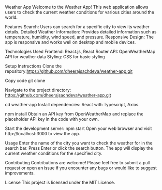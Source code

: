 Weather App
Welcome to the Weather App! This web application allows users to check the current weather conditions for various cities around the world.

Features
Search: Users can search for a specific city to view its weather details.
Detailed Weather Information: Provides detailed information such as temperature, humidity, wind speed, and pressure.
Responsive Design: The app is responsive and works well on desktop and mobile devices.

Technologies Used
Frontend: React.js, React Router
API: OpenWeatherMap API for weather data
Styling: CSS for basic styling

Setup Instructions
Clone the repository:https://github.com/dheerajsachdeva/weather-app.git

Copy code
git clone [<repository-url>](https://github.com/dheerajsachdeva/weather-app.git)

Navigate to the project directory: https://github.com/dheerajsachdeva/weather-app.git

cd weather-app
Install dependencies: React with Typescript, Axios


npm install 
Obtain an API key from OpenWeatherMap and replace the placeholder API key in the code with your own.

Start the development server:
npm start
Open your web browser and visit http://localhost:3000 to view the app.

Usage
Enter the name of the city you want to check the weather for in the search bar.
Press Enter or click the search button.
The app will display the current weather conditions for the specified city.

Contributing
Contributions are welcome! Please feel free to submit a pull request or open an issue if you encounter any bugs or would like to suggest improvements.

License
This project is licensed under the MIT License.